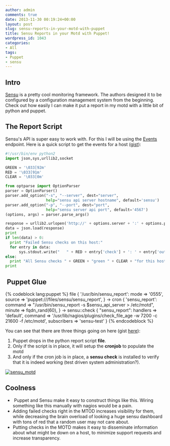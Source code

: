 ```yaml
---
author: admin
comments: true
date: 2013-11-30 00:19:24+00:00
layout: post
slug: sensu-reports-in-your-motd-with-puppet
title: Sensu Reports in your Motd with Puppet!
wordpress_id: 1043
categories:
- All
tags:
- Puppet
- sensu
---
```


## Intro


[Sensu](http://sensuapp.org/) is a pretty cool monitoring framework. The authors designed it to be configured by a configuration management system from the beginning. Check out how easily I can make it put a report in my motd with a little bit of python and puppet.


## The Report Script


Sensu's API is super easy to work with. For this I will be using the [Events](http://sensuapp.org/docs/0.12/api-events) endpoint. Here is a quick script to get the events for a host ([gist](https://gist.github.com/solarkennedy/7713642)):

``` python
#!/usr/bin/env python2
import json,sys,urllib2,socket

GREEN = '\033[92m'
RED = '\033[91m'
CLEAR = '\033[0m'

from optparse import OptionParser
parser = OptionParser()
parser.add_option("-s", "--server", dest="server",
                  help="sensu api server hostname", default='sensu')
parser.add_option("-p", "--port", dest="port",
                  help="sensu server api port", default='4567')
(options, args) = parser.parse_args()

response = urllib2.urlopen('http://' + options.server + ':' + options.port + '/events/' + socket.getfqdn())
data = json.load(response)
print
if len(data) > 0:
  print "Failed Sensu checks on this host:"
  for entry in data:
      sys.stdout.write("   " + RED + entry['check'] + ': ' + entry['output'] + CLEAR )
else: 
  print "All Sensu checks " + GREEN + "green " + CLEAR + "for this host."
print
```



##  Puppet Glue

{% codeblock lang:puppet %}
file { '/usr/bin/sensu_report':
  mode   => '0555',
  source => 'puppet:///files/sensu/sensu_report',
} ->
cron { 'sensu_report':
  command => "/usr/bin/sensu_report -s $sensu_api_server > /etc/motd",
  minute  => fqdn_rand(60),
} ->
sensu::check { "sensu_report":
  handlers    => 'default',
  command     => '/usr/lib/nagios/plugins/check_file_age -w 7200 -c 21600 -f /etc/motd',
  subscribers => 'sensu-test'
}
{% endcodeblock %}

You can see that there are three things going on here (gist [here](https://gist.github.com/solarkennedy/7713642)):

  1. Puppet drops in the python report script **file**.
  2. Only if the script is in place, it will setup the **cronjob** to populate the motd
  3. And only if the cron job is in place, a **sensu check** is installed to verify that it is indeed working (test driven system administration?).

[![sensu_motd](https://xkyle.com/wp-content/uploads/sensu_motd.png)](https://xkyle.com/wp-content/uploads/sensu_motd.png)


## Coolness
	
  *  Puppet and Sensu make it easy to construct things like this. Wiring something like this manually with nagios would be a pain.
  * Adding failed checks right in the MTOD increases visibility for them, while decreasing the brain overload of looking a huge sensu dashboard with tons of red that a random user may not care about.
  * Putting checks in the MOTD makes it easy to disseminate information about what might be down on a host, to minimize support requests and increase transparency.
